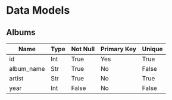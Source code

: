 # Data Models

## Albums

| Name       | Type | Not Null | Primary Key | Unique |
| ---------- | ---- | -------- | ----------- | ------ |
| id         | Int  | True     | Yes         | True   |
| album_name | Str  | True     | No          | False  |
| artist     | Str  | True     | No          | True   |
| year       | Int  | False    | No          | False  |
